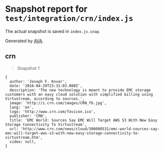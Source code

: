 # Snapshot report for `test/integration/crn/index.js`

The actual snapshot is saved in `index.js.snap`.

Generated by [AVA](https://avajs.dev).

## crn

> Snapshot 1

    {
      author: 'Joseph F. Kovar',
      date: '2016-04-29T23:31:03.000Z',
      description: 'The new technology is meant to provide EMC storage customers with an easy cloud solution with simplified billing using Virtustream, according to sources.',
      image: 'http://i.crn.com/images/CRN_fb.jpg',
      lang: 'en',
      logo: 'http://www.crn.com/favicon.ico',
      publisher: 'CRN',
      title: 'EMC World: Sources Say EMC Will Target AWS S3 With New Easy Storage Connectivity To Virtustream',
      url: 'http://www.crn.com/news/cloud/300080531/emc-world-sources-say-emc-will-target-aws-s3-with-new-easy-storage-connectivity-to-virtustream.htm',
      video: null,
    }
